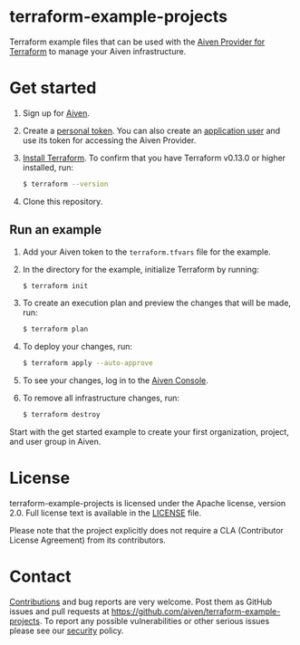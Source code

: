    # terraform-example-projects

   Terraform example files that can be used with the [Aiven Provider for Terraform](https://registry.terraform.io/providers/aiven/aiven/latest) to manage your Aiven infrastructure.

   # Get started

   1. Sign up for [Aiven](https://console.aiven.io/signup?utm_source=terraformregistry&utm_medium=organic&utm_campaign=terraform&utm_content=signup).
   2. Create a [personal token](https://aiven.io/docs/platform/howto/create_authentication_token). You can also create an [application user](https://aiven.io/docs/platform/howto/manage-application-users) and use its token for accessing the Aiven Provider.
   3. [Install Terraform](https://www.terraform.io/downloads). To confirm that you have Terraform v0.13.0 or higher installed, run:  

      ```sh
      $ terraform --version 
      ```

   4. Clone this repository.

   ## Run an example

   1. Add your Aiven token to the `terraform.tfvars` file for the example.

   2. In the directory for the example, initialize Terraform by running:
      
      ```sh
      $ terraform init
      ```

   3. To create an execution plan and preview the changes that will be made, run:

      ```sh
      $ terraform plan

      ```

   4. To deploy your changes, run:

      ```sh
      $ terraform apply --auto-approve
      ```

   5. To see your changes, log in to the [Aiven Console](https://console.aiven.io/).

   6. To remove all infrastructure changes, run: 
      
      ```sh
      $ terraform destroy 
      ```

   Start with the get started example to create your first organization, project, and user group in Aiven.

   # License

   terraform-example-projects is licensed under the Apache license, version 2.0. Full license text is available in the [LICENSE](LICENSE) file.

   Please note that the project explicitly does not require a CLA (Contributor License Agreement) from its contributors.

   # Contact

   [Contributions](CONTRIBUTING.md) and bug reports are very welcome. Post them as GitHub issues and pull requests at https://github.com/aiven/terraform-example-projects. 
   To report any possible vulnerabilities or other serious issues please see our [security](SECURITY.md) policy.
